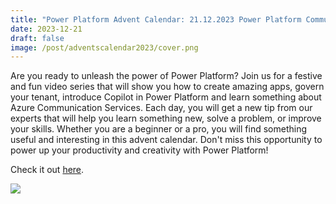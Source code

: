 ```yaml
---
title: "Power Platform Advent Calendar: 21.12.2023 Power Platform Community Hub"
date: 2023-12-21
draft: false
image: /post/adventscalendar2023/cover.png
---
```


Are you ready to unleash the power of Power Platform? Join us for a festive and fun video series that will show you how to create amazing apps, govern your tenant, introduce Copilot in Power Platform and learn something about Azure Communication Services. Each day, you will get a new tip from our experts that will help you learn something new, solve a problem, or improve your skills. Whether you are a beginner or a pro, you will find something useful and interesting in this advent calendar. Don't miss this opportunity to power up your productivity and creativity with Power Platform!

Check it out [here](https://youtu.be/1i9_FaOBAOA).

[![](video.png)](https://youtu.be/1i9_FaOBAOA)